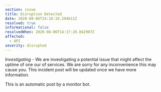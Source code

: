 ```yaml
---
section: issue
title: Disruption Detected
date: 2020-08-06T14:16:19.294611Z
resolved: true
informational: false
resolvedWhen: 2020-08-06T14:17:20.042907Z
affected:
  - API
severity: disrupted
---
```

*Investigating* - We are investigating a potential issue that might affect the uptime of one our of services. We are sorry for any inconvenience this may cause you. This incident post will be updated once we have more information.

This is an automatic post by a monitor bot.
        